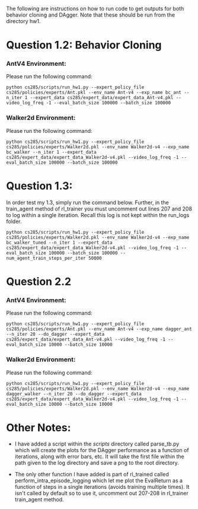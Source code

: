 The following are instructions on how to run code to get outputs for both behavior cloning and DAgger. 
Note that these should be run from the directory hw1.


# Question 1.2: Behavior Cloning

### AntV4 Environment: 

Please run the following command:

```
python cs285/scripts/run_hw1.py --expert_policy_file cs285/policies/experts/Ant.pkl --env_name Ant-v4 --exp_name bc_ant --n_iter 1 --expert_data cs285/expert_data/expert_data_Ant-v4.pkl --video_log_freq -1 --eval_batch_size 100000 --batch_size 100000
```

### Walker2d Environment: 

Please run the following command: 
```
python cs285/scripts/run_hw1.py --expert_policy_file cs285/policies/experts/Walker2d.pkl --env_name Walker2d-v4 --exp_name bc_walker --n_iter 1 --expert_data cs285/expert_data/expert_data_Walker2d-v4.pkl --video_log_freq -1 --eval_batch_size 100000 --batch_size 100000
```

# Question 1.3: 

In order test my 1.3, simply run the command below. Further, in the train_agent method of rl_trainer you must
uncomment out lines 207 and 208 to log within a single iteration. Recall this log is not kept within the run_logs 
folder. 
```
python cs285/scripts/run_hw1.py --expert_policy_file cs285/policies/experts/Walker2d.pkl --env_name Walker2d-v4 --exp_name bc_walker_tuned --n_iter 1 --expert_data cs285/expert_data/expert_data_Walker2d-v4.pkl --video_log_freq -1 --eval_batch_size 100000 --batch_size 100000 --num_agent_train_steps_per_iter 50000 
```

# Question 2.2

### AntV4 Environment: 

Please run the following command: 
```
python cs285/scripts/run_hw1.py --expert_policy_file cs285/policies/experts/Ant.pkl --env_name Ant-v4 --exp_name dagger_ant --n_iter 20 --do_dagger --expert_data cs285/expert_data/expert_data_Ant-v4.pkl --video_log_freq -1 --eval_batch_size 10000 --batch_size 10000
```


### Walker2d Environment: 

Please run the following command: 
```
python cs285/scripts/run_hw1.py --expert_policy_file cs285/policies/experts/Walker2d.pkl --env_name Walker2d-v4 --exp_name dagger_walker --n_iter 20 --do_dagger --expert_data cs285/expert_data/expert_data_Walker2d-v4.pkl --video_log_freq -1 --eval_batch_size 10000 --batch_size 10000
```


# Other Notes: 

- I have added a script within the *scripts* directory called parse_tb.py which will create the plots for the 
DAgger performance as a function of iterations, along with error bars, etc. It will take the first file 
within the path given to the log directory and save a png to the root directory. 

- The only other function I have added is part of rl_trained called perform_intra_episode_logging which let 
me plot the EvalReturn as a function of steps in a single iterations (avoids training multiple times). It 
isn't called by default so to use it, uncomment out 207-208 in rl_trainer train_agent method. 